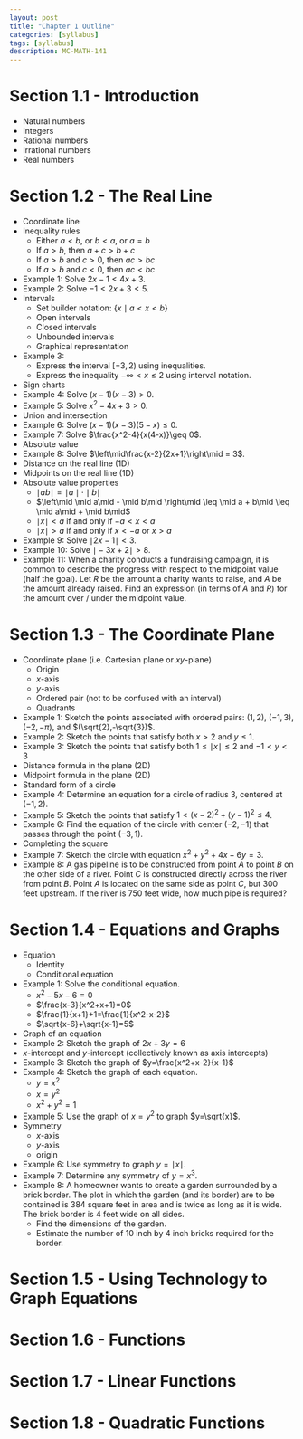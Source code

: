 ```yaml
---
layout: post
title: "Chapter 1 Outline"
categories: [syllabus]
tags: [syllabus]
description: MC-MATH-141
---
```


# Section 1.1 - Introduction
* Natural numbers
* Integers
* Rational numbers
* Irrational numbers
* Real numbers

# Section 1.2 - The Real Line
* Coordinate line
* Inequality rules
	* Either $a<b$, or $b<a$, or $a=b$
	* If $a>b$, then $a+c>b+c$
	* If $a>b$ and $c>0$, then $ac>bc$
	* If $a>b$ and $c<0$, then $ac<bc$
* Example 1: Solve $2x-1<4x+3$.
* Example 2: Solve $-1<2x+3<5$.
* Intervals
	* Set builder notation: $\{x\mid a<x<b\}$
	* Open intervals
	* Closed intervals
	* Unbounded intervals
	* Graphical representation
* Example 3:
	* Express the interval $[-3,2)$ using inequalities.
	* Express the inequality $-\infty<x\leq 2$ using interval notation.
* Sign charts
* Example 4: Solve $(x-1)(x-3)>0$.
* Example 5: Solve $x^2-4x+3>0$.
* Union and intersection
* Example 6: Solve $(x-1)(x-3)(5-x)\leq 0$.
* Example 7: Solve $\frac{x^2-4}{x(4-x)}\geq 0$.
* Absolute value
* Example 8: Solve $\left\mid\frac{x-2}{2x+1}\right\mid = 3$.
* Distance on the real line (1D)
* Midpoints on the real line (1D)
* Absolute value properties
	* $\mid ab\mid = \mid a\mid \cdot \mid b\mid$
	* $\left\mid \mid a\mid - \mid b\mid \right\mid \leq \mid a + b\mid \leq \mid a\mid + \mid b\mid$
	* $\mid x\mid < a$ if and only if $-a<x<a$
	* $\mid x\mid > a$ if and only if $x<-a$ or $x>a$
* Example 9: Solve $\mid 2x-1\mid < 3$.
* Example 10: Solve $\mid -3x+2\mid > 8$.
* Example 11: When a charity conducts a fundraising campaign, it is common to describe the progress with respect to the midpoint value (half the goal). Let $R$ be the amount a charity wants to raise, and $A$ be the amount already raised. Find an expression (in terms of $A$ and $R$) for the amount over / under the midpoint value.

# Section 1.3 - The Coordinate Plane
* Coordinate plane (i.e. Cartesian plane or $xy$-plane)
	* Origin
	* $x$-axis
	* $y$-axis
	* Ordered pair (not to be confused with an interval)
	* Quadrants
* Example 1: Sketch the points associated with ordered pairs: $(1,2)$, $(-1,3)$, $(-2,-\pi)$, and $(\sqrt{2},-\sqrt{3})$.
* Example 2: Sketch the points that satisfy both $x>2$ and $y\leq 1$.
* Example 3: Sketch the points that satisfy both $1\leq \mid x\mid\leq 2$ and $-1<y<3$
* Distance formula in the plane (2D)
* Midpoint formula in the plane (2D)
* Standard form of a circle
* Example 4: Determine an equation for a circle of radius $3$, centered at $(-1,2)$.
* Example 5: Sketch the points that satisfy $1<(x-2)^2+(y-1)^2\leq 4$.
* Example 6: Find the equation of the circle with center $(-2,-1)$ that passes through the point $(-3,1)$.
* Completing the square
* Example 7: Sketch the circle with equation $x^2 + y^2 + 4x - 6y = 3$.
* Example 8: A gas pipeline is to be constructed from point $A$ to point $B$ on the other side of a river. Point $C$ is constructed directly across the river from point $B$. Point $A$ is located on the same side as point $C$, but $300$ feet upstream. If the river is $750$ feet wide, how much pipe is required?

# Section 1.4 - Equations and Graphs
* Equation
	* Identity
	* Conditional equation
* Example 1: Solve the conditional equation.
	* $x^2-5x-6=0$
	* $\frac{x-3}{x^2+x+1}=0$
	* $\frac{1}{x+1}+1=\frac{1}{x^2-x-2}$
	* $\sqrt{x-6}+\sqrt{x-1}=5$
* Graph of an equation
* Example 2: Sketch the graph of $2x+3y=6$
* $x$-intercept and $y$-intercept (collectively known as axis intercepts)
* Example 3: Sketch the graph of $y=\frac{x^2+x-2}{x-1}$
* Example 4: Sketch the graph of each equation.
	* $y=x^2$
	* $x=y^2$
	* $x^2+y^2=1$
* Example 5: Use the graph of $x=y^2$ to graph $y=\sqrt{x}$.
* Symmetry
	* $x$-axis
	* $y$-axis
	* origin
* Example 6: Use symmetry to graph $y=\mid x\mid$.
* Example 7: Determine any symmetry of $y=x^3$.
* Example 8: A homeowner wants to create a garden surrounded by a brick border. The plot in which the garden (and its border) are to be contained is $384$ square feet in area and is twice as long as it is wide. The brick border is $4$ feet wide on all sides.
	* Find the dimensions of the garden.
	* Estimate the number of 10 inch by 4 inch bricks required for the border.

# Section 1.5 - Using Technology to Graph Equations

# Section 1.6 - Functions

# Section 1.7 - Linear Functions

# Section 1.8 - Quadratic Functions
